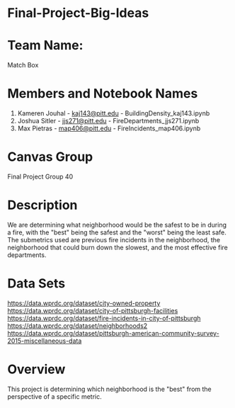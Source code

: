 # Final-Project-Big-Ideas

# Team Name:
Match Box

# Members and Notebook Names
1. Kameren Jouhal - kaj143@pitt.edu - BuildingDensity_kaj143.ipynb
2. Joshua Sitler - jjs271@pitt.edu - FireDepartments_jjs271.ipynb
3. Max Pietras - map406@pitt.edu - FireIncidents_map406.ipynb

# Canvas Group
Final Project Group 40

# Description
We are determining what neighborhood would be the safest to be in during a fire, with the "best" being the safest and the "worst" being the least safe.
The submetrics used are previous fire incidents in the neighborhood, the neighborhood that could burn down the slowest, and the most effective fire departments.

# Data Sets
https://data.wprdc.org/dataset/city-owned-property
https://data.wprdc.org/dataset/city-of-pittsburgh-facilities
https://data.wprdc.org/dataset/fire-incidents-in-city-of-pittsburgh
https://data.wprdc.org/dataset/neighborhoods2
https://data.wprdc.org/dataset/pittsburgh-american-community-survey-2015-miscellaneous-data

# Overview
This project is determining which neighborhood is the "best" from the perspective of a specific metric.
